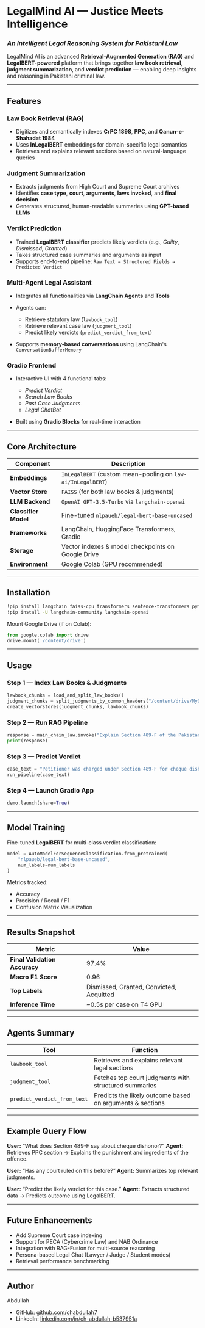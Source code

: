 # LegalMind AI — Justice Meets Intelligence

### *An Intelligent Legal Reasoning System for Pakistani Law*

LegalMind AI is an advanced **Retrieval-Augmented Generation (RAG)** and **LegalBERT-powered** platform that brings together **law book retrieval**, **judgment summarization**, and **verdict prediction** — enabling deep insights and reasoning in Pakistani criminal law.

---

## Features

###  Law Book Retrieval (RAG)

* Digitizes and semantically indexes **CrPC 1898**, **PPC**, and **Qanun-e-Shahadat 1984**
* Uses **InLegalBERT** embeddings for domain-specific legal semantics
* Retrieves and explains relevant sections based on natural-language queries

###  Judgment Summarization

* Extracts judgments from High Court and Supreme Court archives
* Identifies **case type**, **court**, **arguments**, **laws invoked**, and **final decision**
* Generates structured, human-readable summaries using **GPT-based LLMs**

###  Verdict Prediction

* Trained **LegalBERT classifier** predicts likely verdicts (e.g., *Guilty*, *Dismissed*, *Granted*)
* Takes structured case summaries and arguments as input
* Supports end-to-end pipeline: `Raw Text → Structured Fields → Predicted Verdict`

###  Multi-Agent Legal Assistant

* Integrates all functionalities via **LangChain Agents** and **Tools**
* Agents can:

  * Retrieve statutory law (`lawbook_tool`)
  * Retrieve relevant case law (`judgment_tool`)
  * Predict likely verdicts (`predict_verdict_from_text`)
* Supports **memory-based conversations** using LangChain's `ConversationBufferMemory`

###  Gradio Frontend

* Interactive UI with 4 functional tabs:

  *  *Predict Verdict*
  *  *Search Law Books*
  *  *Past Case Judgments*
  *  *Legal ChatBot*
* Built using **Gradio Blocks** for real-time interaction

---

##  Core Architecture

| Component            | Description                                                 |
| -------------------- | ----------------------------------------------------------- |
| **Embeddings**       | `InLegalBERT` (custom mean-pooling on `law-ai/InLegalBERT`) |
| **Vector Store**     | `FAISS` (for both law books & judgments)                    |
| **LLM Backend**      | `OpenAI GPT-3.5-Turbo` via `langchain-openai`               |
| **Classifier Model** | Fine-tuned `nlpaueb/legal-bert-base-uncased`                |
| **Frameworks**       | LangChain, HuggingFace Transformers, Gradio                 |
| **Storage**          | Vector indexes & model checkpoints on Google Drive          |
| **Environment**      | Google Colab (GPU recommended)                              |


---

## Installation

```bash
!pip install langchain faiss-cpu transformers sentence-transformers pymupdf gradio
!pip install -U langchain-community langchain-openai
```

Mount Google Drive (if on Colab):

```python
from google.colab import drive
drive.mount('/content/drive')
```

---

## Usage

### Step 1 — Index Law Books & Judgments

```python
lawbook_chunks = load_and_split_law_books()
judgment_chunks = split_judgments_by_common_headers("/content/drive/MyDrive/LegalMind/Judgments.pdf")
create_vectorstores(judgment_chunks, lawbook_chunks)
```

### Step 2 — Run RAG Pipeline

```python
response = main_chain_law.invoke("Explain Section 489-F of the Pakistan Penal Code.")
print(response)
```

### Step 3 — Predict Verdict

```python
case_text = "Petitioner was charged under Section 489-F for cheque dishonor..."
run_pipeline(case_text)
```

### Step 4 — Launch Gradio App

```python
demo.launch(share=True)
```

---

## Model Training

Fine-tuned **LegalBERT** for multi-class verdict classification:

```python
model = AutoModelForSequenceClassification.from_pretrained(
    "nlpaueb/legal-bert-base-uncased",
    num_labels=num_labels
)
```

Metrics tracked:

* Accuracy
* Precision / Recall / F1
* Confusion Matrix Visualization

---

## Results Snapshot

| Metric                        | Value                                    |
| ----------------------------- | ---------------------------------------- |
| **Final Validation Accuracy** | 97.4%                                    |
| **Macro F1 Score**            | 0.96                                     |
| **Top Labels**                | Dismissed, Granted, Convicted, Acquitted |
| **Inference Time**            | ~0.5s per case on T4 GPU                 |

---

## Agents Summary

| Tool                        | Function                                                  |
| --------------------------- | --------------------------------------------------------- |
| `lawbook_tool`              | Retrieves and explains relevant legal sections            |
| `judgment_tool`             | Fetches top court judgments with structured summaries     |
| `predict_verdict_from_text` | Predicts the likely outcome based on arguments & sections |

---

## Example Query Flow

**User:** “What does Section 489-F say about cheque dishonor?”
**Agent:** Retrieves PPC section → Explains the punishment and ingredients of the offence.

**User:** “Has any court ruled on this before?”
**Agent:** Summarizes top relevant judgments.

**User:** “Predict the likely verdict for this case.”
**Agent:** Extracts structured data → Predicts outcome using LegalBERT.

---

## Future Enhancements

*  Add Supreme Court case indexing
*  Support for PECA (Cybercrime Law) and NAB Ordinance
*  Integration with RAG-Fusion for multi-source reasoning
*  Persona-based Legal Chat (Lawyer / Judge / Student modes)
*  Retrieval performance benchmarking

---

## Author
Abdullah  
- GitHub: [github.com/chabdullah7](https://github.com/chabdullah7)  
- LinkedIn: [linkedin.com/in/ch-abdullah-b537951a](https://www.linkedin.com/in/ch-abdullah-b537951a)

